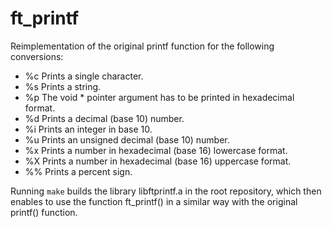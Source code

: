 # ft_printf

Reimplementation of the original printf function for the following conversions:

- %c Prints a single character.
- %s Prints a string.
- %p The void * pointer argument has to be printed in hexadecimal format.
- %d Prints a decimal (base 10) number.
- %i Prints an integer in base 10.
- %u Prints an unsigned decimal (base 10) number.
- %x Prints a number in hexadecimal (base 16) lowercase format.
- %X Prints a number in hexadecimal (base 16) uppercase format.
- %% Prints a percent sign.

Running
``
make
``
builds the library libftprintf.a in the root repository, which then enables to use the function ft_printf() in a similar way with the original printf() function.
